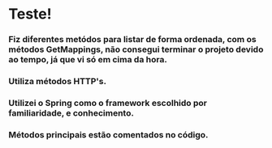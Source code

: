 # Teste!

### Fiz diferentes metódos para listar de forma ordenada, com os métodos GetMappings, não consegui terminar o projeto devido ao tempo, já que vi só em cima da hora. 

### Utiliza métodos HTTP's. 

### Utilizei o Spring como o framework escolhido por familiaridade, e conhecimento. 

### Métodos principais estão comentados no código.
